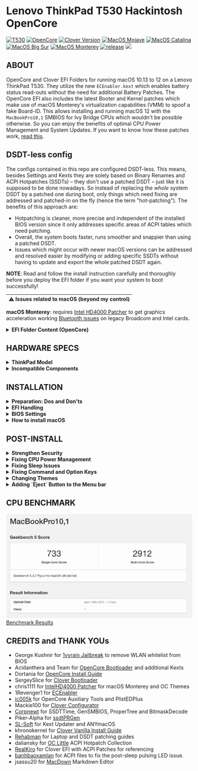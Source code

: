 # Lenovo ThinkPad T530 Hackintosh OpenCore

[![T530](https://img.shields.io/badge/ThinkPad-T530-informational.svg)](https://psref.lenovo.com/syspool/Sys/PDF/withdrawnbook/ThinkPad_T530.pdf) [![OpenCore](https://img.shields.io/badge/OpenCore-0.8.1-cyan.svg)](https://github.com/acidanthera/OpenCorePkg/releases/latest) [![Clover Version](https://img.shields.io/badge/Clover-r5146-lime.svg)](https://github.com/CloverHackyColor/CloverBootloader/releases) [![MacOS Mojave](https://img.shields.io/badge/macOS-10.14.6-white.svg)](https://support.apple.com/kb/SP777?locale=en_US) [![MacOS Catalina](https://img.shields.io/badge/macOS-10.15.7-white.svg)](https://www.apple.com/li/macos/catalina/) [![MacOS Big Sur](https://img.shields.io/badge/macOS-11.6.4-white.svg)](https://www.apple.com/macos/big-sur/) [![MacOS Monterey](https://img.shields.io/badge/macOS-12.4-white.svg)](https://www.apple.com/macos/monterey/) [![release](https://img.shields.io/badge/Download-latest-success.svg)](https://github.com/5T33Z0/Lenovo-T530-Hackinosh-OpenCore/releases/latest) ![](https://raw.githubusercontent.com/5T33Z0/Lenovo-T530-Hackinosh-OpenCore/main/Pics/BootPicker_alt2.png)

## ABOUT

OpenCore and Clover EFI Folders for running macOS 10.13 to 12 on a Lenovo ThinkPad T530. They utilize the new `ECEnabler.kext` which enables battery status read-outs without the need for additional Battery Patches. The OpenCore EFI also includes the latest Booter and Kernel patches which make use of macOS Monterey's virtualization capabilities (VMM) to spoof a fake Board-ID. This allows installing and running macOS 12 with the `MacBookPro10,1` SMBIOS for Ivy Bridge CPUs which wouldn't be possible otherwise. So you can enjoy the benefits of optimal CPU Power Management and System Updates. If you want to know how these patches work, [read this](https://github.com/5T33Z0/OC-Little-Translated/tree/main/09_Board-ID_VMM-Spoof).

## DSDT-less config

The configs contained in this repo are configured DSDT-less. This means, besides Settings and Kexts they are solely based on Binary Renames and ACPI Hotpatches (SSDTs) – they don't use a patched DSDT – just like it is supposed to be done nowadays. So instead of replacing the *whole* system DSDT by a patched one during boot, only things which need fixing are addressed and patched-in on the fly (hence the term "hot-patching"). The benefits of this approach are:

- Hotpatching is cleaner, more precise and independent of the installed BIOS version since it only addresses specific areas of ACPI tables which need patching.
- Overall, the system boots faster, runs smoother and snappier than using a patched DSDT.
- Issues which might occur with newer macOS versions can be addressed and resolved easier by modifying or adding specific SSDTs without having to update and export the whole patched DSDT again.

**NOTE**: Read and follow the install instruction carefully and thoroughly before you deploy the EFI folder if you want your system to boot successfully!

|:warning: Issues related to macOS (beyond my control)|
|:----------------------------------------------------|
**macOS Monterey**: requires [Intel HD4000 Patcher](https://github.com/chris1111/Patch-HD4000-Monterey) to get graphics acceleration working
[Bluetooth issues](https://dortania.github.io/OpenCore-Install-Guide/extras/monterey.html#bluetooth) on legacy Broadcom and Intel cards.

<details>
<summary><strong>EFI Folder Content (OpenCore)</strong></summary>

### EFI Folder Structure (OpenCore)

```
EFI
├── BOOT
│   └── BOOTx64.efi
└── OC
    ├── ACPI
    │   ├── SSDT-ALS0.aml
    │   ├── SSDT-BAT1-Disable.aml
    │   ├── SSDT-EXT4.aml
    │   ├── SSDT-EXT5.aml
    │   ├── SSDT-FWHD.aml
    │   ├── SSDT-HPET.aml
    │   ├── SSDT-LID.aml
    │   ├── SSDT-NBCF.aml
    │   ├── SSDT-PM.aml
    │   ├── SSDT-PNLF.aml
    │   ├── SSDT-PTSWAKTTS.aml
    │   ├── SSDT-PWRB.aml
    │   ├── SSDT-SBUS-MCHC.aml
    │   ├── SSDT-Sleep_PRW-0D6D.aml
    │   ├── SSDT-XDSM.aml
    │   └── SSDT-XOSI.aml
    ├── Drivers
    │   ├── HfsPlus.efi
    │   ├── OpenCanopy.efi
    │   └── OpenRuntime.efi
    ├── Kexts
    │   ├── AirportBrcmFixup.kext
    │   ├── AppleALC.kext
    │   ├── BlueToolFixup.kext
    │   ├── BrcmBluetoothInjector.kext
    │   ├── BrcmFirmwareData.kext
    │   ├── BrcmPatchRAM2.kext
    │   ├── BrcmPatchRAM3.kext
    │   ├── BrightnessKeys.kext
    │   ├── ECEnabler.kext
    │   ├── IntelMausi.kext
    │   ├── Lilu.kext
    │   ├── RestrictEvents.kext
    │   ├── SMCBatteryManager.kext
    │   ├── VirtualSMC.kext
    │   ├── VoodooPS2Controller.kext
    │   ├── VoodooSDHC.kext
    │   └── WhateverGreen.kext
    ├── OpenCore.efi
    ├── Resources (NOTE: removed files of sub-folders from tree to reduce clutter)
    │   ├── Font
    │   ├── Image
    │   │   └── Acidanthera
    │   │   │   ├── Chardonnay
    │   │   │   ├── GoldenGate
    │   │   │   └── Syrah
    │   │   └── Blackosx
    │   │   │   └── BsxM1
    │   │   └── Label
    ├── Tools
    │   └── CleanNvram.efi
    └── config.plist
```
</details>

## HARDWARE SPECS
<details>
<summary><strong>ThinkPad Model</strong></summary>

### ThinkPad T530 Specs 
| Component           | Details                                       |
| ------------------: | :-------------------------------------------- |
| Model               | Lenovo ThinkPad T530, Model# 2429-62G         |
| Chipset             | [Intel QM77 Express](https://www.intel.com/content/dam/www/public/us/en/documents/datasheets/7-series-chipset-pch-datasheet.pdf)
| BIOS Version        | 2.77, unlocked with 1vyRain                   |
| Processor           | Intel Core i7 3630QM                          |
| Memory              | 16GB Samsung DDR3 1600MHz, Dual-Channel       |
| Hard Disk           | Samsung 840 Evo 250GB                         |
| Integrated Graphics | Intel HD Graphics 4000                        |
| Display             | 15.6" HD+ TFT Display (1600x900 px)           |
| Audio               | Realtek ALC269VC Rev.3 (Layout-id:`40`)       |
| Ethernet            | Intel 82579LM Gigabit Network Connection      |
| WIFI+BT             | Broadcom BCM94352HMB DW1550, 802.11 a/b/g/n/ac|
| Docking Station     | Lenovo ThinkPad 4338 Mini Dock plus Series 3  |

[**ThinkPad T530 User Guide (PDF)**](https://download.lenovo.com/ibmdl/pub/pc/pccbbs/mobiles_pdf/t530_t530i_w530_ug_en.pdf)
</details>
<details>
<summary><strong>Incompatible Components</strong></summary>

### Incompatible Hardware
- [ ] NVIDIA Optimus GPU is not supported by macOS and must be disabled in BIOS - otherwise no boot!
- [ ] Fingerprint Reader - model not supported by macOS
- [ ] VGA Port – not supported since macOS Mountain Lion: [Intel HD Graphics VGA Support](https://github.com/acidanthera/WhateverGreen/blob/master/Manual/FAQ.IntelHD.en.md#vga-support)
</details>

## INSTALLATION
<details>
<summary><strong>Preparation: Dos and Don'ts</strong></summary>

### Preparing the config.plist
Please read the explanations in the following sections carefully and follow the given instructions. In order to boot macOS with this EFI successfully, adjustments to the `config.plist` may be necessary according to the used hardware and macOS version you want to use. 

Open the `config.plist` and do the following:

**IMPORTANT**: You can skip steps 1 and 2 on macOS Monterey &rarr; the new Board ID skip and VMM patches enable native SMBIOS support for your CPU. No need to use a newer one which was not written for Ivy Bridge CPUs: either use `MacBookPro9,x` or `MacbookPro10,x` and macOS Monterey will boot and install updates via Software Update.

1. Set `SystemProductName` according to the CPU and the macOS version you want to use: 
	-  For Intel i5/i7, macOS 12: `MacBookPro10,1` or `MacBookPro10,2`
	-  For Intel i5/i7, macOS 11.3+: `MacBookPro10,1` or `MacBookPro10,2`
	-  For Intel i7, macOS 10.13 to 10.15: `MacBookPro10,1` (Recommended combo)
	-  For Intel i5, macOS 10.13 to 10.15: `MacBookPro10,2`
	
	**NOTE**: This config uses special Boooter and Kernel Patched in OpenCore which allow using the correct SMBIOS for Ivy Bridge CPUs on macOS 11.3 and newer (Darwin Kernel 20.4+) whch wouldn't be posible otherwise. If you are using macOS Big Sur lower than 11.3, you need to use `MacBookPro11,X` instead, since the patches won't work with earlier versions of Big Sur.

2. Adjust `csr-active-config` according to the macOS version you want to use:
	- For macOS Monterey: `EF0F0000`(0xFEF in Clover)
	- For macOS Big Sur: `67080000`(0x867)
	- For macOS Mojave/Catalina: `FF070000`(0x7FF)
	- For macOSHigh Sierra: `FF030000` (0x3FF)
	
	**NOTE**: You need to disable SIP if you use macOS Monteray with patched-in Intel HD 4000 Drivers!

3. Select the correct Framebuffer-Patch for your T530 model. Two display panels exist: `HD+` (WSXGA and FullHD) and `HD` panels. Both are using different identifiers:</br>
	
	`AAPL,ig-platform-id 04006601` = `HD+` = FullHD. Resolution: ≥ 1600x900 px. (**Default**)</br>
	`AAPL,ig-platform-id 03006601` = `HD` = SD. Resolution: ≤ 1366x768 px</br>
	
	If your T530 Model uses an SD Panel, do the following;
	 
	- Go to `DeviceProperties` 
	- Disable the `PciRoot(0x0)/Pci(0x2,0x0)` by placing `#` in front of it.
	- Next, enable `#PciRoot(0x0)/Pci(0x2,0x0) 1366x768 px` by deleting the leading `#` and the description ` 1366x768 px`, so that it looks this: `PciRoot(0x0)/Pci(0x2,0x0)`.
	
	**HINT**: If your screen turns off during boot, you are using the wrong Framebuffer-Patch!

4. **CPU**: The `SSDT-PM.aml` inside the ACPI Folder is for an **Intel i7 3630QM**. If you use a different CPU model, disable it for now and create your own using `ssdtPRGen` in Post-Install. (See 'Fixing CPU Power Management' in the 'Post-Install Section')

5. **WiFi/Bluetooth** (Read carefully!)
	- I use a 3rd Party WiFi/BT Card with a Broadcom Chip
	- 3rd Party WiFi/BT Cards require the `1vyrain` Jailbreak to unlock the BIOS which disables the WiFi Whitelist (not necessary if the 3rd party card is whitelisted).
	- I use `BrcmFirmwareData.kext` for Bluetooth which can be injected by OpenCore and Clover. Alternatively, you could use `BrcmFirmwareRepo.kext` instead. But it needs to be installed into System/Library/Extensions since it cannot be injected by Bootloaders. It's supposed to be more efficient than BrcmFirmwareData.kext, but it also takes more effort to install and update.
	- If you use a WiFi/BT Card from a different vendor than Broadcom, remove BluetoolFixup and the "Brcm…" Kexts, add the Kext(s) required for your card to your kext folder and `config.plist` before trying to boot from this EFI!
	- If you use the stock Intel(r) WiFi/Bluetooth Card, it may work with the OpenIntelWireless kext. Check [OpenIntelWireless](https://github.com/OpenIntelWireless) to find out if your card is supported (yet). If so, remove the BluetoolFixup and Brcm Kexts, add the required Kext(s) card to your kext folder and `config.plist` before trying to boot from this EFI!

6. **Alternative/Optional Kexts**:
	- [**itlwm**](https://github.com/OpenIntelWireless/itlwm): Kext for Intel WiFi Cards. Use instead of `AirportBrcmFixup`if you don't use a Broadcom WiFi Card
	- [**IntelBluetoothFirmware**](https://github.com/OpenIntelWireless/IntelBluetoothFirmware): Kext for Intel Bluetooth Cards. Use instead of `BrcmPatchRam` and Plugins if you don't use a Broadcom BT Card
	- [**NoTouchID**](https://github.com/al3xtjames/NoTouchID): only required for macOS 10.13 and 10.14 so the boot process won't stall while looking for a Touch ID sensor.
	- [**Feature Unlock**](https://github.com/acidanthera/FeatureUnlock): Unlocks additional features like Sidecar, NighShift, Airplay to Mac, Universal Control and Content Caching. Under macOS Monterey, Content Caching also requires `-allow_assetcache` boot-arg.
	- [**RestictEvents.kext**](https://github.com/acidanthera/RestrictEvents): Combined with boot-arg `revpatch=diskread,memtab`, it enables "Memory" tab in "About this Mac" section and disables "Uninitialized Disk" warning in Finder (for macOS 10.14 and older).

7. **Backlight Brightness Level tweaks** (optional): 
  - Set boot-arg `applbkl=1` for reasonable maximum brightness level controlled by `WhateverGreen`. 
  - Set boot-arg `applbkl=0` for increased maximum brightness as defined in `SSDT-PNLF.aml`

#### About used boot arguments
- `brcmfx-country=#a`: Contry Code for Wifi (`#a` = generic). For details check the documentaion for AirportBrcmFixup.
- `gfxrst=1`: to prefer drawing Apple logo at 2nd boot stage instead of framebuffer copying &rarr; Smoother the transition from the progress bar to desktop when an external monitor is attached.
- `#revpatch=diskread,memtab`: For `RestrictEvents.kext`. `diskread` disables "Uninitialized Disk" warning in macOS 10.14 and older. `memtab` adds `Memory` tab to "About this Mac" section. Enable `RestrictEvents.kext` and Remove the leading `#` from the boot-arg to make it work.
- `#-no_compat_check`: For installing/booting macOS Big Sur and newer without having to change the SMBIOS. Remove leading `#` to enable the boot-arg. Note that installing system updates via the software update will not be possible when using this.
  
</details>
<details>
<summary><strong>EFI Handling</strong></summary>

### EFI How To
0. Download the EFI Folder from the `Releases` Section on the right and unpack it
1. Open config.plist and follow the instructions given in the "Preparation" Section
2. Mount the EFI
3. Replace EFI Folder
4. Restart
5. **IMPORTANT**: Perform a NVRAM Reset (in Bootpicker, hit Space Bar to reveal Tools)
6. Reboot
7. Select macOS to boot. It's currently configured for running macOS Mojave up to Monterey. You can research a suitable/matching SMBIOS for your CPU on everymac.com.
</details>
<details>
<summary><strong>BIOS Settings</strong></summary>

### BIOS Settings
**Latest BIOS Version:** `2.77`
[**DOWNLOAD**](https://pcsupport.lenovo.com/us/en/products/laptops-and-netbooks/thinkpad-t-series-laptops/thinkpad-t530/downloads/ds029246?clickid=RhAUWZ1-exyLRCuwUx0Mo3ELUkERY-RmHTlwSg0&Program=3786&pid=269814&acid=ww%3Aaffiliate%3A74clty&cid=de%3Aaffiliate%3Axg02ds)

**CONFIG [TAB]**

* USB UEFI BIOS Support: `Enabled`
* USB 3.0 Mode: `Enabled`
* Display > Boot Display Device: `ThinkPad LCD`
* Display > OS Detection for NVIDIA Optimus: `Disabled`
* SATA > SATA Controller Mode: `XHCI`
* CPU > Core Multi-Processing: `Enabled`
* CPU > Intel (R) Hyper-Threading: `Enabled` (CPU must support it)

**SECURITY [TAB]**

* Security Chip: `Disabled`
* UEFI BIOS Update Options > Flash BIOS Updating by End-Users: `Enabled`
* UEFI BIOS Update Options > Secure Rollback Prevention: `Enabled`
* Memory Protection: `Enabled`
* Virtualization > Intel (R) Virtualization Technology: `Enabled` (Relevant for Windows only, disabled in macOS via `DisableIOMapper` Quirk)
* I/O Port Access (`Disable` the following devices/features):
	* Wireless WAN
	* ExpressCard Slot
	* eSATA Port
	* Fingerprint Reader
	* Antitheft and Computrace
	* Secure Boot: `Disabled`

**STARTUP [TAB]**

* Boot (Set the Order of Boot devices. Set HDD/SSD as first device)
* UEFI/Legacy Boot: `UEFI only`
* CSM Support: `Disabled`
* Boot Mode: `Quick`
* Boot Order Lock: `Enabled` Enable this *after* you've set-up the order of the Boot Drives. This prohibits `WindowsBootManager` from taking over the first slot of the boot drives.
</details>
<details>
<summary><strong>How to install macOS</strong></summary>

### Installing macOS
**Coming from Windows/Linux**: If you are on Windows or Linux, follow the guide provided by [Dortania](https://dortania.github.io/OpenCore-Install-Guide/installer-guide/#making-the-installer). **NOTE**: No support from my end for issues related to UBS Installers created in Windows or Linux!

**Coming from macOS**: If you already have access to macOS, you can either download macOS from the App Store or use [**ANYmacOS**](https://www.sl-soft.de/en/anymacos/) instead. It's a hassle-free app than can download any macOS from High Sierra up to Monterey and can create an USB Installer as well.

**macOS Monterey**: For installing macOS Monterey, follow the `Monterey Instructions-md` included in the EFI Downloads you find the [**Releases**](https://github.com/5T33Z0/Lenovo-T530-Hackinosh-OpenCore/releases) Section.
</details>

## POST-INSTALL
<details>
<summary><strong>Strengthen Security</strong></summary>

Once your system is up and running you may want to change the following settings to make your system more secure:

- Enable System Integrity Protection (SIP): change `csr-active-config` to `00000000`
- Under `UEFI/APFS`, change `MinDate` and `MinVersion` from `-1` (disabled) to the correct values for the macOS version you are using. A list with the correct values for can be found [here](https://github.com/5T33Z0/OC-Little-Translated/tree/main/A_Config_Tips_and_Tricks#mindateminversion-settings-for-the-apfs-driver).

**IMPORTANT**: 

- **SIP**: If you're planning to install macOS Monterey, SIP needs to be disabled! Because installing the graphics drivers with Intel HD 4000 Patcher breaks macOS securiity seal so therefore boot will crash if SIP is enabled!
- **MinDate/MinVersion**: you should keep a working backup of your EFI folder on a FAT32 formatted USB flash drive before changing these settings, because if they are wrong, the APFS driver won't load and you won't see your macOS drive(s)!
</details>
<details>
<summary><strong>Fixing CPU Power Management</strong></summary>

### Fixing CPU Power Management 
1. Open Config
2. Disable `SSDT-PM.aml` under ACPI > Add
3. Enable the 2 Patches under ACPI > Delete (`Drop CpuPm` and `Drop Cpu0Ist`)
4. Save config and reboot
5. Install [ssdtPRGen](https://github.com/Piker-Alpha/ssdtPRGen.sh)
6. Open Terminal and type: sudo /Users/YOURUSERNAME/ssdtPRGen.sh
7. Go to Users/YOURUSERNAME/Library/ssdtPRGen. There you'll find an ssdt.aml
8. Rename `ssdt.aml` to `SSDT-PM.aml` and replace the one in EFI > OC > ACPI with it
9. In config, go to ACPI > Add and re-enable `SSDT-PM.aml` if it is disabled.
10. Disable the two patches from step 2 again.
11. Save config and reboot. 

CPU Power Management should work fine after that. Optionally, you can install [Intel Power Gadget](https://www.intel.com/content/www/us/en/developer/articles/tool/power-gadget.html) to check if the CPU runs within specs. You don't need SMCProcessor and SMCSuperIO kexts if you use Intel Power Gadgets, btw.

**NOTEs**: 

- Only necessary if you use a different CPU than i7 3630QM
- You can add modifiers to the terminal command for building SSDT-PM. For example, you can drop the low frequency from the default 1200 MHz to 900 MHz in 100 MHz increments, but no lower than that. Otherwise the system crashes during boot. I suggests you experiment with the modifiers a bit.
- If you feel really confident and enthusiastic you could also re-enable XCPM. But in my experience the machine does not perform as good. You can [follow this guide](https://github.com/5T33Z0/Lenovo-T530-Hackinosh-OpenCore/tree/main/Enable%20XCPM) if you're so inclined.<br>
- If you are running macOS Big Sur or Monterey, you can achieve better thermals (with a lot less fan activity) if you define the System as `MacBookPro10,1` instead of `MacBookPro11,1` (Big Sur) or `MacBookPro11,4` (Monterey). But then you also need to add the boot-arg `-no_compat_check`. Otherwise your system won't boot since macOS Monterey is not supposed to run on anything older than MacBookPro11,4. The downside of using `-no_compat_check` is that you won't be able to download System Updates directly (use ANYmacOS instead). But in my opinion, using `MacBookPro10,1` makes much more sense because the system is more power efficient and silent since the idle Frequency is around 800 mHz lower.
- Since Big Sur requires `MacBookPro11,1` to boot and Monterey `MacBookPro11,4`, `ssdtPRGen` fails to generate SSDT-PM, because it relies on Board-IDs containing data for Plugin-Type 0. As a workaround, you can either:

	- use `SSDTTime` to generate a `SSDT-PLUG.aml` **or** 
	- use `MacBookPro10,1` but add `-no_compat_check` to `boot-args`.

**Advantages** of using `MacBookPro10,1` with `-no_compat_check` are:

- You can boot Big Sur **and** use ssdtPRGen. 
- The CPU runs at lower clock speeds in idle since this SMBIOS was written for Ivy Bridge, while 11,x was written for Haswell CPUs. Therefore the CPU produces less heat and the machine runs quieter.
- Another benefit of using `MacBookPro10,1` is that you get the correct P-States and C-States for your CPU from ssdtPRGen.

**Disadvantage** of using `MacBookPro10,1`: you won't be able to install System Updates because you won't be notified about them. But there's a simple **workaround**:

  - Change `SystemProductName` back to `MacBookPro11,4`
  - Set `csr-active-config` to `EF0F0000`
  - Disable `-no_compat_check` boot-arg (add a '#' in front of it)
  - Reboot
  - Reset NVRAM
  - Boot macOS
  - Check for and install Updates
  - After the Updates are installed, revert to SMBIOS `MacBookPro10,1`
  - re-enable `-no_compat_check` boot-arg 
  - Reboot
</details>
<details>
<summary><strong>Fixing Sleep Issues</strong></summary>

### Fixing SLeep issues
If you have issues with sleep, run the following commands in Terminal:

	sudo pmset hibernatemode 0
	sudo rm /var/vm/sleepimage
	sudo touch /var/vm/sleepimage
	sudo chflags uchg /var/vm/sleepimage
</details>
<details>
<summary><strong>Fixing Command and Option Keys</strong></summary>

### Fixing Command and Option Keys positions
Prior to version 0.7.4 of my OpenCore EFI Folder, the **[Command]** and **[Option]** keys were set to "swapped" in the `info.plist` of `VoodooPS2Keyboard.kext` by default. So in macOS, the **[WINDOWS]** key was bound to the **[Option]** function and the **[ALT]** Key was bound to the **[Command]** function which felt weird. Therefore, users had to swap these Keys back around in the System Settings so everything worked as expected.

Since then, I've undone the key swap inside the `VoodooPS2Keyboard.kext` plugin so that the Key bindings are working as expected out of the box. So if you are updating from 0.7.3 or lower to 0.7.4, reset the Keyboard Modifier Keys back to Default in System Settings > Keyboard to so everything is back to normal.

If the "<", ">" and "^" Keys are switched/reversed, change `Use ISO layout keyboard` from `false` to `true` in the `info.plist` of `VoodooPS2Keyboard.kext`. 
</details>
<details>
<summary><strong>Changing Themes</strong></summary>

### Changing Themes
Besides the 3 default themes by Acidanthera included in the OpenCore package, I've added an additional theme by Blackosx called BsxM1 which is set as default. To change the theme to something else, do the following: 

- Open `config.plist` in OpenCore Auxiliary Tools
- Go to Misc > Boot 
- Select a different theme from the dropdown menu in `PickerVariant`
- Save `config.plist` and reboot to apply the theme.

To revert these changes, enter `Acidanthera\GoldenGate` as `PickerVariant` and change the Flavour for the NVRAM Reset Tool back to `Auto`.
</details>
<details>
<summary><strong>Adding `Eject` Button to the Menu bar</strong></summary>

### Eject Button 
macOS locks the optical drive sometimes so that you can't open it with the physical eject button – even if no media is present. To fix this you have 2 options:

- **Option 1**: Go to `System > Library > CoreService > Menu Extras` and double-click on `Eject.menu`. This adds an Eject button Icon to the Menu Bar.
- **Option 2**: Press and hold the `INS` button (right below the Power Button) until the Eject Icon appears on the screen and the CD tray opens.
</details>

## CPU BENCHMARK

![Screenshot](https://raw.githubusercontent.com/5T33Z0/Lenovo-T530-Hackinosh-OpenCore/main/Pics/benchmark_latest.png)</br>
[Benchmark Results](https://browser.geekbench.com/v5/cpu/9553877)

## CREDITS and THANK YOUs

- George Kushnir for [1vyrain Jailbreak](https://github.com/n4ru/1vyrain) to remove WLAN whitelist from BIOS
- Acidanthera and Team for [OpenCore Bootloader](https://github.com/acidanthera/OpenCorePkg) and additional Kexts
- Dortania for [OpenCore Install Guide](https://dortania.github.io/OpenCore-Install-Guide)
- SergeySlice for [Clover Bootloader](https://github.com/CloverHackyColor/CloverBootloader)
- chris1111 for [IntelHD4000 Patcher](https://github.com/chris1111/Patch-HD4000-Monterey) for macOS Monterey and OC Themes
- 1Revenger1 for [ECEnabler](https://github.com/1Revenger1/ECEnabler)
- [ic005k](https://github.com/ic005k/) for OpenCore Auxiliary Tools and PlistEDPlus
- Mackie100 for [Clover Configurator](https://mackie100projects.altervista.org/download-clover-configurator/)
- [Corpnewt](https://github.com/corpnewt) for SSDTTime, GenSMBIOS, ProperTree and BitmaskDecode
- Piker-Alpha for [ssdtPRGen](https://github.com/Piker-Alpha/ssdtPRGen.sh)
- [SL-Soft](https://www.sl-soft.de/software/) for Kext Updater and ANYmacOS
- khronokernel for [Clover Vanilla Install Guide](https://hackintosh.gitbook.io/-r-hackintosh-vanilla-desktop-guide/)
- [Rehabman](https://github.com/RehabMan) for Laptop and DSDT patching guides
- daliansky for [OC Little](https://github.com/5T33Z0/OC-Little-Translated) ACPI Hotpatch Collection
- [RealKiro](https://github.com/RealKiro/Hackintosh) for Clover EFI with ACPI Patches for referencing
- [banhbaoxamlan](https://github.com/banhbaoxamlan/X230-Hackintosh) for ACPI files to fix the post-sleep pulsing LED issue.
- jsassu20 for [MacDown](https://macdown.uranusjr.com/) Markdown Editor

